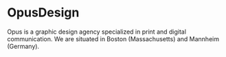 # OpusDesign
Opus is a graphic design agency specialized in print and digital communication. We are situated in Boston (Massachusetts) and Mannheim (Germany).
